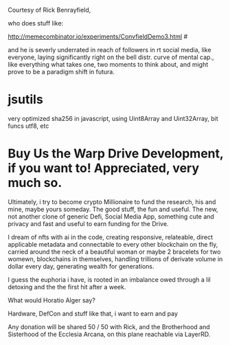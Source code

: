 
Courtesy of Rick Benrayfield,

who does stuff like:

http://memecombinator.io/experiments/ConvfieldDemo3.html #

and he is severly underrated in reach of followers in rt social media, like everyone, laying significantly right on the bell distr. curve of mental cap., like everything what takes one, two moments to think about, and might prove to be a paradigm shift in futura.

# jsutils
very optimized sha256 in javascript, using Uint8Array and Uint32Array, bit funcs utf8, etc


# Buy Us the Warp Drive Development, if you want to! Appreciated, very much so.

Ultimately, i try to become crypto Millionaire to fund the research, his and mine, maybe yours someday. The good stuff, the fun and useful. The new, not another clone of generic Defi, Social Media App, something cute and privacy and fast and useful to earn funding for the Drive.

I dream of nfts with ai in the code, creating responsive, relateable, direct applicable metadata and connectable to every other blockchain on the fly, carried around the neck of a beautiful woman or maybe 2 bracelets for two womewn, blockchains in themselves, handling trillions of derivate volume in dollar every day, generating wealth for generations.

I guess the euphoria i have, is rooted in an imbalance owed through a lil detoxing and the the first hit after a week.

What would Horatio Alger say?


Hardware, DefCon and stuff like that, i want to earn and pay



Any donation will be shared 50 / 50 with Rick, and the Brotherhood and Sisterhood of the Ecclesia Arcana, on this plane reachable via LayerRD.

